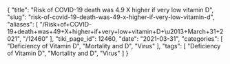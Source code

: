 {
    "title": "Risk of COVID-19 death was 4.9 X higher if very low vitamin D",
    "slug": "risk-of-covid-19-death-was-49-x-higher-if-very-low-vitamin-d",
    "aliases": [
        "/Risk+of+COVID-19+death+was+49+X+higher+if+very+low+vitamin+D+\u2013+March+31+2021",
        "/12460"
    ],
    "tiki_page_id": 12460,
    "date": "2021-03-31",
    "categories": [
        "Deficiency of Vitamin D",
        "Mortality and D",
        "Virus"
    ],
    "tags": [
        "Deficiency of Vitamin D",
        "Mortality and D",
        "Virus"
    ]
}